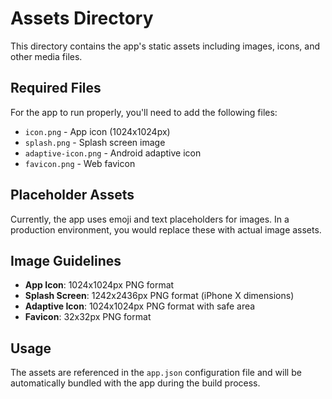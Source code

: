 # Assets Directory

This directory contains the app's static assets including images, icons, and other media files.

## Required Files

For the app to run properly, you'll need to add the following files:

- `icon.png` - App icon (1024x1024px)
- `splash.png` - Splash screen image
- `adaptive-icon.png` - Android adaptive icon
- `favicon.png` - Web favicon

## Placeholder Assets

Currently, the app uses emoji and text placeholders for images. In a production environment, you would replace these with actual image assets.

## Image Guidelines

- **App Icon**: 1024x1024px PNG format
- **Splash Screen**: 1242x2436px PNG format (iPhone X dimensions)
- **Adaptive Icon**: 1024x1024px PNG format with safe area
- **Favicon**: 32x32px PNG format

## Usage

The assets are referenced in the `app.json` configuration file and will be automatically bundled with the app during the build process.
